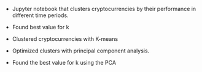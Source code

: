 - Jupyter notebook that clusters cryptocurrencies by their performance in different time periods.

- Found best value for k

- Clustered cryptocurrencies with K-means

- Optimized clusters with principal component analysis.

- Found the best value for k using the PCA
